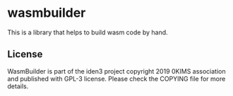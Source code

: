 # wasmbuilder

This is a library that helps to build wasm code by hand.


## License

WasmBuilder is part of the iden3 project copyright 2019 0KIMS association and published with GPL-3 license. Please check the COPYING file for more details.
